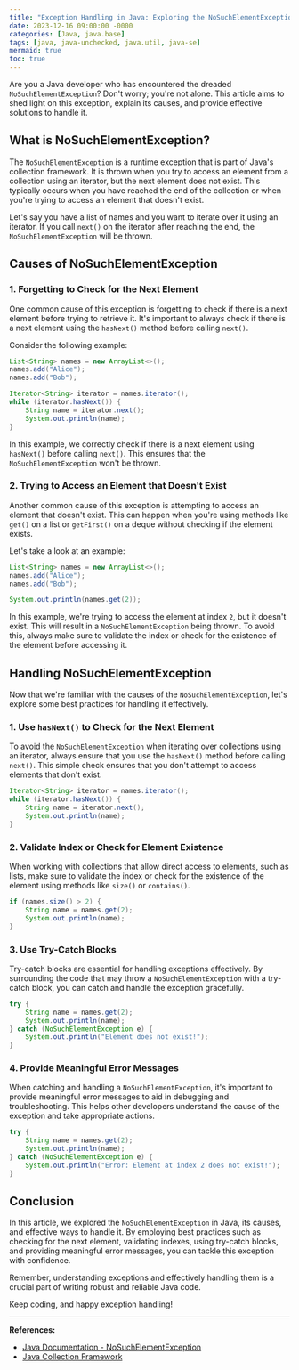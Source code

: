 ```yaml
---
title: "Exception Handling in Java: Exploring the NoSuchElementException"
date: 2023-12-16 09:00:00 -0000
categories: [Java, java.base]
tags: [java, java-unchecked, java.util, java-se]
mermaid: true
toc: true
---
```



Are you a Java developer who has encountered the dreaded `NoSuchElementException`? Don't worry; you're not alone. This article aims to shed light on this exception, explain its causes, and provide effective solutions to handle it.

## What is NoSuchElementException?

The `NoSuchElementException` is a runtime exception that is part of Java's collection framework. It is thrown when you try to access an element from a collection using an iterator, but the next element does not exist. This typically occurs when you have reached the end of the collection or when you're trying to access an element that doesn't exist.

Let's say you have a list of names and you want to iterate over it using an iterator. If you call `next()` on the iterator after reaching the end, the `NoSuchElementException` will be thrown.

## Causes of NoSuchElementException

### 1. Forgetting to Check for the Next Element

One common cause of this exception is forgetting to check if there is a next element before trying to retrieve it. It's important to always check if there is a next element using the `hasNext()` method before calling `next()`.

Consider the following example:

```java
List<String> names = new ArrayList<>();
names.add("Alice");
names.add("Bob");

Iterator<String> iterator = names.iterator();
while (iterator.hasNext()) {
    String name = iterator.next();
    System.out.println(name);
}
```

In this example, we correctly check if there is a next element using `hasNext()` before calling `next()`. This ensures that the `NoSuchElementException` won't be thrown.

### 2. Trying to Access an Element that Doesn't Exist

Another common cause of this exception is attempting to access an element that doesn't exist. This can happen when you're using methods like `get()` on a list or `getFirst()` on a deque without checking if the element exists.

Let's take a look at an example:

```java
List<String> names = new ArrayList<>();
names.add("Alice");
names.add("Bob");

System.out.println(names.get(2));
```

In this example, we're trying to access the element at index `2`, but it doesn't exist. This will result in a `NoSuchElementException` being thrown. To avoid this, always make sure to validate the index or check for the existence of the element before accessing it.

## Handling NoSuchElementException

Now that we're familiar with the causes of the `NoSuchElementException`, let's explore some best practices for handling it effectively.

### 1. Use `hasNext()` to Check for the Next Element

To avoid the `NoSuchElementException` when iterating over collections using an iterator, always ensure that you use the `hasNext()` method before calling `next()`. This simple check ensures that you don't attempt to access elements that don't exist.

```java
Iterator<String> iterator = names.iterator();
while (iterator.hasNext()) {
    String name = iterator.next();
    System.out.println(name);
}
```

### 2. Validate Index or Check for Element Existence

When working with collections that allow direct access to elements, such as lists, make sure to validate the index or check for the existence of the element using methods like `size()` or `contains()`.

```java
if (names.size() > 2) {
    String name = names.get(2);
    System.out.println(name);
}
```

### 3. Use Try-Catch Blocks

Try-catch blocks are essential for handling exceptions effectively. By surrounding the code that may throw a `NoSuchElementException` with a try-catch block, you can catch and handle the exception gracefully.

```java
try {
    String name = names.get(2);
    System.out.println(name);
} catch (NoSuchElementException e) {
    System.out.println("Element does not exist!");
}
```

### 4. Provide Meaningful Error Messages

When catching and handling a `NoSuchElementException`, it's important to provide meaningful error messages to aid in debugging and troubleshooting. This helps other developers understand the cause of the exception and take appropriate actions.

```java
try {
    String name = names.get(2);
    System.out.println(name);
} catch (NoSuchElementException e) {
    System.out.println("Error: Element at index 2 does not exist!");
}
```

## Conclusion

In this article, we explored the `NoSuchElementException` in Java, its causes, and effective ways to handle it. By employing best practices such as checking for the next element, validating indexes, using try-catch blocks, and providing meaningful error messages, you can tackle this exception with confidence.

Remember, understanding exceptions and effectively handling them is a crucial part of writing robust and reliable Java code.

Keep coding, and happy exception handling!

---

**References:**

- [Java Documentation - NoSuchElementException](https://docs.oracle.com/javase/8/docs/api/java/util/NoSuchElementException.html)
- [Java Collection Framework](https://docs.oracle.com/javase/tutorial/collections/index.html)
